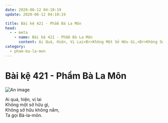 ```yaml
---
date: 2020-06-12 04:10:19
update: 2020-06-12 04:10:19

title: Bài kệ 421 - Phẩm Bà La Môn
head:
  - - meta
    - name: Bài kệ 421 - Phẩm Bà La Môn
      content: Ai Quá, Hiện, Vị Lai<Br>Không Một Sở Hữu Gì,<Br>Không Sở Hữu Không Nắm,<Br>Ta Gọi Bà-La-Môn.<Br>
category:
  - pham-ba-la-mon
---
```


# Bài kệ 421 - Phẩm Bà La Môn

![An image](/img/pham-ba-la-mon/pham-ba-la-mon-421.jpg)

Ai quá, hiện, vị lai<br>Không một sở hữu gì,<br>Không sở hữu không nắm,<br>Ta gọi Bà-la-môn.<br>
